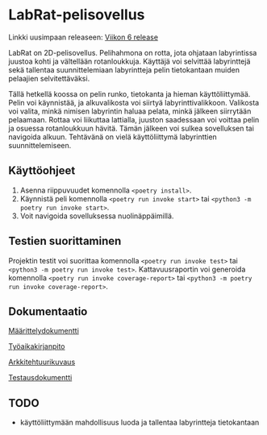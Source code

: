 # LabRat-pelisovellus

Linkki uusimpaan releaseen: [Viikon 6 release](https://github.com/saaruuna/ot-harjoitustyo/releases/tag/viikko6)

LabRat on 2D-pelisovellus. Pelihahmona on rotta, jota ohjataan labyrintissa juustoa kohti ja vältellään rotanloukkuja. Käyttäjä voi selvittää labyrinttejä sekä tallentaa suunnittelemiaan labyrintteja pelin tietokantaan muiden pelaajien selvitettäväksi.

Tällä hetkellä koossa on pelin runko, tietokanta ja hieman käyttöliittymää. Pelin voi käynnistää, ja alkuvalikosta voi siirtyä labyrinttivalikkoon. Valikosta voi valita, minkä nimisen labyrintin haluaa pelata, minkä jälkeen siirrytään pelaamaan. Rottaa voi liikuttaa lattialla, juuston saadessaan voi voittaa pelin ja osuessa rotanloukkuun hävitä. Tämän jälkeen voi sulkea sovelluksen tai navigoida alkuun. Tehtävänä on vielä käyttöliittymä labyrinttien suunnittelemiseen.

## Käyttöohjeet

1. Asenna riippuvuudet komennolla `<poetry install>`.
2. Käynnistä peli komennolla `<poetry run invoke start>` tai `<python3 -m poetry run invoke start>`.
3. Voit navigoida sovelluksessa nuolinäppäimillä.

## Testien suorittaminen

Projektin testit voi suorittaa komennolla `<poetry run invoke test>` tai `<python3 -m poetry run invoke test>`. Kattavuusraportin voi generoida komennolla `<poetry run invoke coverage-report>` tai `<python3 -m poetry run invoke coverage-report>`.

## Dokumentaatio

[Määrittelydokumentti](https://github.com/saaruuna/ot-harjoitustyo/blob/master/dokumentaatio/vaatimusmaarittely.md)

[Työaikakirjanpito](https://github.com/saaruuna/ot-harjoitustyo/blob/master/dokumentaatio/tuntikirjanpito.md)

[Arkkitehtuurikuvaus](https://github.com/saaruuna/ot-harjoitustyo/blob/master/dokumentaatio/arkkitehtuuri.md)

[Testausdokumentti](https://github.com/saaruuna/ot-harjoitustyo/blob/master/testaus.md)

## TODO

* käyttöliittymään mahdollisuus luoda ja tallentaa labyrintteja tietokantaan
